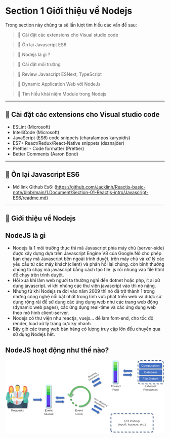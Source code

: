 # Section 1 Giới thiệu về Nodejs

Trong section này chúng ta sẽ lần lượt tìm hiểu các vấn đề sau:

> 🔸 Cài đặt các extensions cho Visual studio code

> 🔸 Ôn lại Javascript ES6 

> 🔸 Nodejs là gì ?

> 🔸 Cài đặt môi trường

> 🔸 Review Javascript ESNext, TypeScript

> 🔸 Dynamic Application Web với NodeJs

> 🔸 Tìm hiểu khái niệm Module trong Nodejs

***

## 🔶  Cài đặt các extensions cho Visual studio code

-  ESLint (Microsoft)
-  IntelliCode (Microsoft)
-  JavaScript (ES6) code snippets (charalampos karypidis)
-  ES7+ React/Redux/React-Native snippets (dsznajder)
-  Prettier - Code formatter (Prettier)
-  Better Comments (Aaron Bond)

***

## 🔶  Ôn lại Javascript ES6 
- Mở link Github Es6: (https://github.com/Jacklinh/Reactjs-basic-note/blob/main/1.Document/Section-01-Reactjs-intro/Javascript-ES6/readme.md)

***

## 🔶  Giới thiệu về Nodejs

## NodeJS là gì

- Nodejs là 1 môi trường thực thi mã Javascript phía máy chủ (server-side) được xây dựng dựa trên Javascript Engine V8 của Google.Nó cho phép bạn chạy mã Javascript bên ngoài trình duyệt, trên máy chủ và xử lý các yêu cầu từ các máy khách(client) và phản hồi lại chúng. còn bình thường chúng ta chạy mã javascript bằng cách tạo file .js rồi nhúng vào file html để chạy trên trình duyệt.
- Hồi xưa khi làm web người ta thường nghỉ đến dotnet hoặc php, ít ai xử dụng javascript. vì khi nhúng các thư viện javascript vào thì nó nặng. 
- Nhưng từ khi Nodejs ra đời vào năm 2009 thì nó đã trở thành 1 trong những công nghệ nổi bật nhất trong lĩnh vực phát triển web và được sử dụng rộng rãi để sử dụng các ứng dụng web như các trang web động (dynamic web pages), các ứng dụng real-time và các ứng dụng web theo mô hình client-server.
- Nodejs có thư viện như reactjs, vuejs... để làm font-end, cho tốc độ render, load xử lý trang cực kỳ nhanh
- Bây giờ các trang web bán hàng có lượng truy cập lớn đều chuyển qua sử dụng Nodejs hết.

## NodeJS hoạt động như thế nào?

![node-flow](img/node-flow.png)





